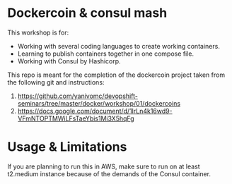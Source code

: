 # Dockercoin & consul mash

This workshop is for:
* Working with several coding languages to create working containers.
* Learning to publish containers together in one compose file.
* Working with Consul by Hashicorp.

This repo is meant for the completion of the dockercoin project taken from the following git and instructions:
1. https://github.com/yanivomc/devopshift-seminars/tree/master/docker/workshop/01/dockercoins
2. https://docs.google.com/document/d/1lrLn4k16wd9-VFmNTOPTMWiLFsTaeYbis1Mi3X5hqFg


# Usage & Limitations
If you are planning to run this in AWS, make sure to run on at least t2.medium instance because of the demands of the Consul container.
